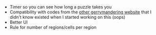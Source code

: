 - Timer so you can see how long a puzzle takes you
- Compatibility with codes from the [other gerrymandering website](https://imthegoat2024.github.io/gerryPuzzle/) that I didn't know existed when I started working on this (oops)
- Better UI
- Rule for number of regions/cells per region
